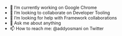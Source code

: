 - 🔭 I’m currently working on Google Chrome
- 👯 I’m looking to collaborate on Developer Tooling
- 🤔 I’m looking for help with Framework collaborations
- 💬 Ask me about anything
- 📫 How to reach me: @addyosmani on Twitter

<!--
**addyosmani/addyosmani** is a ✨ _special_ ✨ repository because its `README.md` (this file) appears on your GitHub profile.

Here are some ideas to get you started:


- 😄 Pronouns: ...
- ⚡ Fun fact: ...
-->

